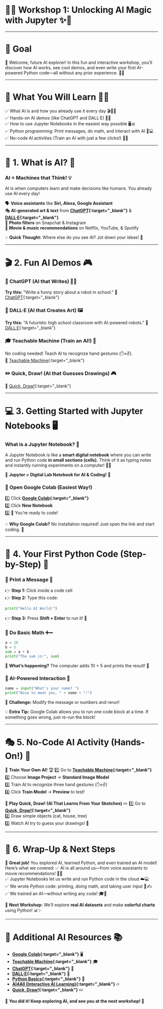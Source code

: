 # 🚀✨ **Workshop 1: Unlocking AI Magic with Jupyter** ✨🚀

---

# 🎯 **Goal**
🎉 Welcome, future AI explorer! In this fun and interactive workshop, you'll discover how AI works, see cool demos, and even write your first AI-powered Python code—all without any prior experience. 🤖🔥

---

# 📌 **What You Will Learn** 🧠💡
✅ What AI is and how you already use it every day 🎬📱🤖  
✅ Hands-on AI demos (like ChatGPT and DALL·E) 🎨📝  
✅ How to use Jupyter Notebooks in the easiest way possible 🖥️📊  
✅ Python programming: Print messages, do math, and interact with AI 🐍💻  
✅ No-code AI activities (Train an AI with just a few clicks!) 🔗🚀  

---

# 📖 **1. What is AI?** 🤔
### **AI = Machines that Think!** 💡
AI is when computers learn and make decisions like humans. You already use AI every day!

🗣️ **Voice assistants** like **Siri, Alexa, Google Assistant**  
🎭 **AI-generated art & text** from **[ChatGPT](https://chat.openai.com/){:target="_blank"}** & **[DALL·E](https://openai.com/dall-e){:target="_blank"}**  
📸 **Photo filters** on Snapchat & Instagram  
🎥 **Movie & music recommendations** on Netflix, YouTube, & Spotify  

💡 **Quick Thought:** Where else do you see AI? Jot down your ideas! 📝

---

# 🎬 **2. Fun AI Demos** 🎮
### **🤖 ChatGPT (AI that Writes)** 📝💡
**Try this:** "Write a funny story about a robot in school."
🔗 [ChatGPT](https://chat.openai.com/){:target="_blank"}

### **🎨 DALL·E (AI that Creates Art)** 🖼️
**Try this:** "A futuristic high school classroom with AI-powered robots."
🔗 [DALL·E](https://openai.com/dall-e){:target="_blank"}

### **🎓 Teachable Machine (Train an AI!)** 🤖
No coding needed! Teach AI to recognize hand gestures (✋✊✌️).  
🔗 [Teachable Machine](https://teachablemachine.withgoogle.com/){:target="_blank"}

### **✏️ Quick, Draw! (AI that Guesses Drawings)** 🎮
🔗 [Quick, Draw!](https://quickdraw.withgoogle.com/){:target="_blank"}

---

# 💻 **3. Getting Started with Jupyter Notebooks** 🖥️
### **What is a Jupyter Notebook?** 📒
A Jupyter Notebook is like a **smart digital notebook** where you can write and run Python code **in small sections (cells).** Think of it as typing notes and instantly running experiments on a computer! 📝💡

🔹 **Jupyter = Digital Lab Notebook for AI & Coding!** 🚀

### **🚀 Open Google Colab (Easiest Way!)**
1️⃣ Click **[Google Colab](https://colab.research.google.com/){:target="_blank"}**  
2️⃣ Click **New Notebook**  
3️⃣ 🎉 You’re ready to code!

💡 **Why Google Colab?** No installation required! Just open the link and start coding. 🚀

---

# 🐍 **4. Your First Python Code (Step-by-Step)** 🚀
### **🔹 Print a Message** 📢
👉 **Step 1:** Click inside a code cell  
👉 **Step 2:** Type this code:  
```python
print("Hello AI World!")
```
👉 **Step 3:** Press **Shift + Enter** to run it! 🎉

### **🔹 Do Basic Math** ➕➖
```python
a = 10
b = 5
sum = a + b
print("The sum is:", sum)
```
🧐 **What’s happening?** The computer adds 10 + 5 and prints the result! 🔢

### **🔹 AI-Powered Interaction** 🤖
```python
name = input("What’s your name? ")
print("Nice to meet you, " + name + "!")
```
🎯 **Challenge:** Modify the message or numbers and rerun!

💡 **Extra Tip:** Google Colab allows you to run one code block at a time. If something goes wrong, just re-run the block!

---

# 🎭 **5. No-Code AI Activity (Hands-On!)** 🎨
🔹 **Train Your Own AI!** 🏆
1️⃣ Go to **[Teachable Machine](https://teachablemachine.withgoogle.com/){:target="_blank"}**  
2️⃣ Choose **Image Project** → **Standard Image Model**  
3️⃣ Train AI to recognize three hand gestures (✋✊✌️)  
4️⃣ Click **Train Model** → **Preview** to test!

🔹 **Play Quick, Draw! (AI That Learns From Your Sketches)** ✏️
1️⃣ Go to **[Quick, Draw!](https://quickdraw.withgoogle.com/){:target="_blank"}**  
2️⃣ Draw simple objects (cat, house, tree)  
3️⃣ Watch AI try to guess your drawings! 🎨

---

# 🎯 **6. Wrap-Up & Next Steps**
🎉 **Great job!** You explored AI, learned Python, and even trained an AI model! Here’s what we covered:
✅ AI is all around us—from voice assistants to movie recommendations! 🎥🎶  
✅ Jupyter Notebooks let us write and run Python code in the cloud ☁️💻  
✅ We wrote Python code: printing, doing math, and taking user input 🐍✍️  
✅ We trained an AI—without writing any code! 🎓🤖  

🚀 **Next Workshop:** We’ll explore **real AI datasets** and make **colorful charts** using Python! 📊✨

---

# 🔗 **Additional AI Resources** 📚
- **[Google Colab](https://colab.research.google.com/){:target="_blank"}** 🖥️  
- **[Teachable Machine](https://teachablemachine.withgoogle.com/){:target="_blank"}** 🎓  
- **[ChatGPT](https://chat.openai.com/){:target="_blank"}** 💬  
- **[DALL·E](https://openai.com/dall-e){:target="_blank"}** 🎨  
- **[Python Basics](https://www.python.org/){:target="_blank"}** 🐍  
- **[AI4All (Interactive AI Learning)](https://ai-4-all.org/){:target="_blank"}** 🔥  
- **[Quick, Draw!](https://quickdraw.withgoogle.com/){:target="_blank"}** ✏️  

🎉 **You did it! Keep exploring AI, and see you at the next workshop! 🚀**
